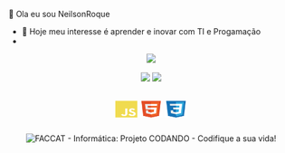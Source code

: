  👋 Ola eu sou NeilsonRoque
- 👀 Hoje meu interesse é aprender e inovar com TI e Progamação
- 
<div align="center">
  <a href="https://github.com/NeilsonRoque">
  <img height="180em" src="https://github-readme-stats.vercel.app/api?username=NeilsonRoque&show_icons=true&theme=dark&include_all_commits=true&count_private=true"/>

    
 <div> 
   
   <a href="https://instagram.com/neilsonrock/" target="_blank"><img src="https://img.shields.io/badge/-Instagram-%23E4405F?style=for-the-badge&logo=instagram&logoColor=white" target="_blank"></a>
   <a href="https://www.linkedin.com/in/neilson-roque-69689324/" target="_blank"><img src="https://img.shields.io/badge/-LinkedIn-%230077B5?style=for-the-badge&logo=linkedin&logoColor=white" target="_blank"></a> 
<div style="display: inline_block"><br>
  <img align="center" alt="Rafa-Js" height="30" width="40" src="https://raw.githubusercontent.com/devicons/devicon/master/icons/javascript/javascript-plain.svg">
    <img align="center" alt="Rafa-HTML" height="30" width="40" src="https://raw.githubusercontent.com/devicons/devicon/master/icons/html5/html5-original.svg">
  <img align="center" alt="Rafa-CSS" height="30" width="40" src="https://raw.githubusercontent.com/devicons/devicon/master/icons/css3/css3-original.svg">
  
 <div>

 <img src="https://fit.faccat.br/ead/pluginfile.php/1858/mod_forum/post/4494/codando.png" jsaction="load:XAeZkd;" jsname="HiaYvf" class="n3VNCb" alt="FACCAT - Informática: Projeto CODANDO - Codifique a sua vida!" data-noaft="1" style="width: 434px; height: 86.6164px; margin: 28.0918px 0px;">
